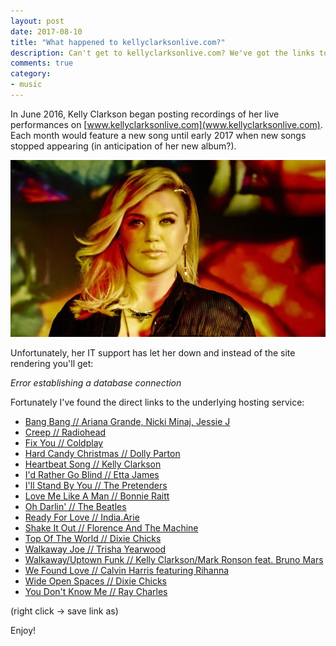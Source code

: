 ```yaml
---
layout: post
date: 2017-08-10
title: "What happened to kellyclarksonlive.com?"
description: Can't get to kellyclarksonlive.com? We've got the links to all her live music.
comments: true
category: 
- music
---
```


In June 2016, Kelly Clarkson began posting recordings of her live performances on [www.kellyclarksonlive.com](www.kellyclarksonlive.com). Each month would feature a new song until early 2017 when new songs stopped appearing (in anticipation of her new album?).

![Kelly Clarkson](/images/post-assets/kelly-clarkson-live.jpg)

Unfortunately, her IT support has let her down and instead of the site rendering you'll get:

*Error establishing a database connection*

Fortunately I've found the direct links to the underlying hosting service:

<!--more-->

* [Bang Bang // Ariana Grande, Nicki Minaj, Jessie J](https://static1.squarespace.com/static/576adf5f197aea820234506c/t/57ee9e92cd0f68bbf1f00e17/1475255958029/Bang+Bang.mp3/original/Bang+Bang.mp3)
* [Creep // Radiohead](https://static1.squarespace.com/static/576adf5f197aea820234506c/t/576d3e7b6b8f5b241e35a3f6/1466777218284/Creep.m4a/original/Creep.m4a)
* [Fix You // Coldplay](https://static1.squarespace.com/static/576adf5f197aea820234506c/t/576d3e14e6f2e1f617ae53b2/1466777116805/Fix+You.m4a/original/Fix+You.m4a)
* [Hard Candy Christmas // Dolly Parton ](https://static1.squarespace.com/static/576adf5f197aea820234506c/t/5852c9ede3df2841c243abe1/1481820667697/Hard+Candy+Christmas.m4a/original/Hard+Candy+Christmas.m4a) 
* [Heartbeat Song // Kelly Clarkson](https://static1.squarespace.com/static/576adf5f197aea820234506c/t/5852c9a8ff7c5028a8c99bb1/1481820593902/Heartbeat+Song.m4a/original/Heartbeat+Song.m4a)
* [I'd Rather Go Blind // Etta James](https://static1.squarespace.com/static/576adf5f197aea820234506c/t/576d3eab6b8f5b241e35a52f/1466777265752/I%27d+Rather+Go+Blind.m4a/original/I%27d+Rather+Go+Blind.m4a)
* [I'll Stand By You // The Pretenders](https://static1.squarespace.com/static/576adf5f197aea820234506c/t/581376179de4bb8b85feebf4/1477670429290/I%27ll+Stand+By+You.m4a/original/I%27ll+Stand+By+You.m4a)
* [Love Me Like A Man // Bonnie Raitt](https://static1.squarespace.com/static/576adf5f197aea820234506c/t/57c06a93be6594e478c15bd2/1472227989878/love_me_like_a_man.mp3/original/love_me_like_a_man.mp3)
* [Oh Darlin' // The Beatles](https://static1.squarespace.com/static/576adf5f197aea820234506c/t/579b7fb859cc68cccf283291/1469808588686/Oh%21+Darling.m4a/original/Oh%21+Darling.m4a)
* [Ready For Love // India.Arie](https://static1.squarespace.com/static/576adf5f197aea820234506c/t/576d3ebe6b8f5b241e35a5bf/1466777284707/Ready+For+Love.m4a/original/Ready+For+Love.m4a)
* [Shake It Out // Florence And The Machine](https://static1.squarespace.com/static/576adf5f197aea820234506c/t/57c06a73be6594e478c15a5a/1472227958189/shake_it_out.mp3/original/shake_it_out.mp3)
* [Top Of The World // Dixie Chicks](https://static1.squarespace.com/static/576adf5f197aea820234506c/t/579b7f8659cc68cccf2830c2/1469808551883/Top+Of+The+World.m4a/original/Top+Of+The+World.m4a)
* [Walkaway Joe // Trisha Yearwood](https://static1.squarespace.com/static/576adf5f197aea820234506c/t/582f33ef44024316f588823a/1479488500065/Walkaway+Joe.m4a/original/Walkaway+Joe.m4a)
* [Walkaway/Uptown Funk // Kelly Clarkson/Mark Ronson feat. Bruno Mars](https://static1.squarespace.com/static/576adf5f197aea820234506c/t/5852c944d2b8579de234ed56/1481820500096/Walkaway_Uptown+Funk.m4a/original/Walkaway_Uptown+Funk.m4a)
* [We Found Love // Calvin Harris featuring Rihanna](https://static1.squarespace.com/static/576adf5f197aea820234506c/t/57ee9ec7cd0f68bbf1f010d4/1475256020976/We+Found+Love.mp3/original/We+Found+Love.mp3)
* [Wide Open Spaces // Dixie Chicks](https://static1.squarespace.com/static/576adf5f197aea820234506c/t/582f3443d2b857b63cbaf41e/1479488584797/Wide+Open+Spaces.m4a/original/Wide+Open+Spaces.m4a)
* [You Don't Know Me // Ray Charles](https://static1.squarespace.com/static/576adf5f197aea820234506c/t/581375fb9de4bb8b85feeabf/1477670402171/You+Don%27t+Know+Me.m4a/original/You+Don%27t+Know+Me.m4a)

(right click -> save link as)

Enjoy!